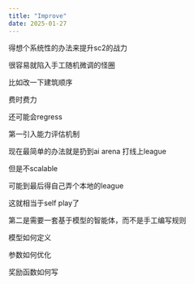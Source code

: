 ```yaml
---
title: "Improve"
date: 2025-01-27
---
```


得想个系统性的办法来提升sc2的战力

很容易就陷入手工随机微调的怪圈

比如改一下建筑顺序

费时费力

还可能会regress

第一引入能力评估机制

现在最简单的办法就是扔到ai arena 打线上league

但是不scalable

可能到最后得自己弄个本地的league

这就相当于self play了

第二是需要一套基于模型的智能体，而不是手工编写规则

模型如何定义

参数如何优化

奖励函数如何写
